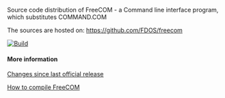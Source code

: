 Source code distribution of FreeCOM - a Command line interface
program, which substitutes COMMAND.COM

The sources are hosted on:
https://github.com/FDOS/freecom

<!-- Upstream Master -->
<!-- [![Build](https://github.com/FDOS/freecom/workflows/Build/badge.svg)](https://github.com/FDOS/freecom/actions) -->
<!-- Local Branch -->
[![Build](../../workflows/Build/badge.svg)](../../actions)

#### More information
[Changes since last official release](CHANGED)

[How to compile FreeCOM](docs/compile.txt)
